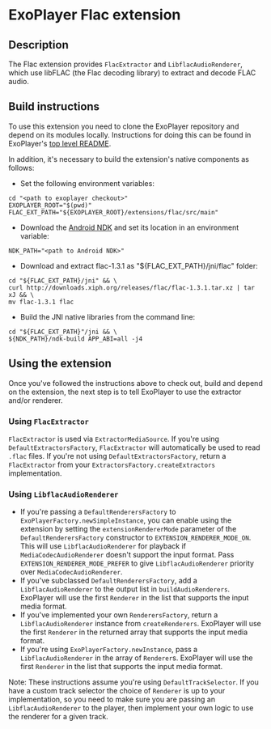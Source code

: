 # ExoPlayer Flac extension #

## Description ##

The Flac extension provides `FlacExtractor` and `LibflacAudioRenderer`, which
use libFLAC (the Flac decoding library) to extract and decode FLAC audio.

## Build instructions ##

To use this extension you need to clone the ExoPlayer repository and depend on
its modules locally. Instructions for doing this can be found in ExoPlayer's
[top level README][].

In addition, it's necessary to build the extension's native components as
follows:

* Set the following environment variables:

```
cd "<path to exoplayer checkout>"
EXOPLAYER_ROOT="$(pwd)"
FLAC_EXT_PATH="${EXOPLAYER_ROOT}/extensions/flac/src/main"
```

* Download the [Android NDK][] and set its location in an environment variable:

```
NDK_PATH="<path to Android NDK>"
```

* Download and extract flac-1.3.1 as "${FLAC_EXT_PATH}/jni/flac" folder:

```
cd "${FLAC_EXT_PATH}/jni" && \
curl http://downloads.xiph.org/releases/flac/flac-1.3.1.tar.xz | tar xJ && \
mv flac-1.3.1 flac
```

* Build the JNI native libraries from the command line:

```
cd "${FLAC_EXT_PATH}"/jni && \
${NDK_PATH}/ndk-build APP_ABI=all -j4
```

[top level README]: https://github.com/google/ExoPlayer/blob/release-v2/README.md
[Android NDK]: https://developer.android.com/tools/sdk/ndk/index.html

## Using the extension ##

Once you've followed the instructions above to check out, build and depend on
the extension, the next step is to tell ExoPlayer to use the extractor and/or
renderer.

### Using `FlacExtractor` ###

`FlacExtractor` is used via `ExtractorMediaSource`. If you're using
`DefaultExtractorsFactory`, `FlacExtractor` will automatically be used to read
`.flac` files. If you're not using `DefaultExtractorsFactory`, return a
`FlacExtractor` from your `ExtractorsFactory.createExtractors` implementation.

### Using `LibflacAudioRenderer` ###

* If you're passing a `DefaultRenderersFactory` to
  `ExoPlayerFactory.newSimpleInstance`, you can enable using the extension by
  setting the `extensionRendererMode` parameter of the `DefaultRenderersFactory`
  constructor to `EXTENSION_RENDERER_MODE_ON`. This will use
  `LibflacAudioRenderer` for playback if `MediaCodecAudioRenderer` doesn't
  support the input format. Pass `EXTENSION_RENDERER_MODE_PREFER` to give
  `LibflacAudioRenderer` priority over `MediaCodecAudioRenderer`.
* If you've subclassed `DefaultRenderersFactory`, add a `LibflacAudioRenderer`
  to the output list in `buildAudioRenderers`. ExoPlayer will use the first
  `Renderer` in the list that supports the input media format.
* If you've implemented your own `RenderersFactory`, return a
  `LibflacAudioRenderer` instance from `createRenderers`. ExoPlayer will use the
  first `Renderer` in the returned array that supports the input media format.
* If you're using `ExoPlayerFactory.newInstance`, pass a `LibflacAudioRenderer`
  in the array of `Renderer`s. ExoPlayer will use the first `Renderer` in the
  list that supports the input media format.

Note: These instructions assume you're using `DefaultTrackSelector`. If you have
a custom track selector the choice of `Renderer` is up to your implementation,
so you need to make sure you are passing an `LibflacAudioRenderer` to the
player, then implement your own logic to use the renderer for a given track.
